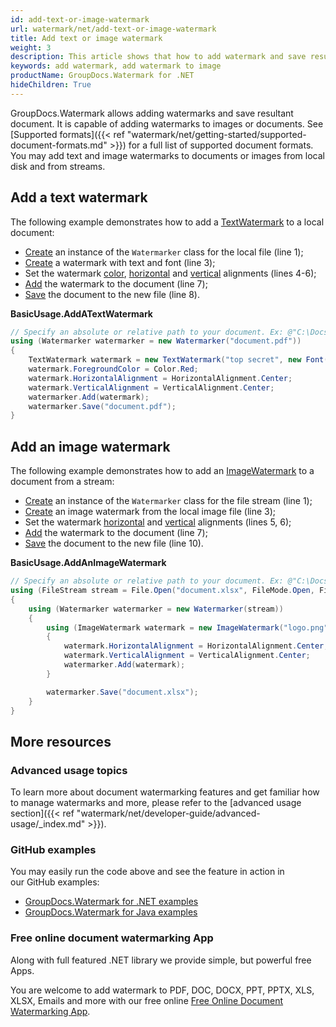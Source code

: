 ```yaml
---
id: add-text-or-image-watermark
url: watermark/net/add-text-or-image-watermark
title: Add text or image watermark
weight: 3
description: This article shows that how to add watermark and save resultant document. It is capable to add watermark to image or documents.
keywords: add watermark, add watermark to image
productName: GroupDocs.Watermark for .NET
hideChildren: True
---
```

GroupDocs.Watermark allows adding watermarks and save resultant document. It is capable of adding watermarks to images or documents. See [Supported formats]({{< ref "watermark/net/getting-started/supported-document-formats.md" >}}) for a full list of supported document formats. You may add text and image watermarks to documents or images from local disk and from streams.

## Add a text watermark

The following example demonstrates how to add a [TextWatermark](https://reference.groupdocs.com/net/watermark/groupdocs.watermark.watermarks/textwatermark) to a local document:

* [Create](https://reference.groupdocs.com/net/watermark/groupdocs.watermark/watermarker/constructors/4) an instance of the `Watermarker` class for the local file (line 1);
* [Create](https://reference.groupdocs.com/net/watermark/groupdocs.watermark.watermarks/textwatermark/constructors/main) a watermark with text and font (line 3);
* Set the watermark [color](https://reference.groupdocs.com/net/watermark/groupdocs.watermark.watermarks/textwatermark/properties/foregroundcolor), [horizontal](https://reference.groupdocs.com/net/watermark/groupdocs.watermark/watermark/properties/horizontalalignment) and [vertical](https://reference.groupdocs.com/net/watermark/groupdocs.watermark/watermark/properties/verticalalignment) alignments (lines 4-6);
* [Add](https://reference.groupdocs.com/net/watermark/groupdocs.watermark/watermarker/methods/add) the watermark to the document (line 7);
* [Save](https://reference.groupdocs.com/net/watermark/groupdocs.watermark.watermarker/save/methods/4) the document to the new file (line 8).

**BasicUsage.AddATextWatermark**

```csharp
// Specify an absolute or relative path to your document. Ex: @"C:\Docs\document.pdf"
using (Watermarker watermarker = new Watermarker("document.pdf"))
{
    TextWatermark watermark = new TextWatermark("top secret", new Font("Arial", 36));
    watermark.ForegroundColor = Color.Red;
    watermark.HorizontalAlignment = HorizontalAlignment.Center;
    watermark.VerticalAlignment = VerticalAlignment.Center;
    watermarker.Add(watermark);
    watermarker.Save("document.pdf");
}
```

## Add an image watermark

The following example demonstrates how to add an [ImageWatermark](https://reference.groupdocs.com/net/watermark/groupdocs.watermark.watermarks/imagewatermark) to a document from a stream:

* [Create](https://reference.groupdocs.com/net/watermark/groupdocs.watermark/watermarker/constructors/main) an instance of the `Watermarker` class for the file stream (line 1);
* [Create](https://reference.groupdocs.com/net/watermark/groupdocs.watermark.watermarks/imagewatermark/constructors/1) an image watermark from the local image file (line 3);
* Set the watermark [horizontal](https://reference.groupdocs.com/net/watermark/groupdocs.watermark/watermark/properties/horizontalalignment) and [vertical](https://reference.groupdocs.com/net/watermark/groupdocs.watermark/watermark/properties/verticalalignment) alignments (lines 5, 6);
* [Add](https://reference.groupdocs.com/net/watermark/groupdocs.watermark/watermarker/methods/add) the watermark to the document (line 7);
* [Save](https://reference.groupdocs.com/net/watermark/groupdocs.watermark.watermarker/save/methods/4) the document to the new file (line 10).

**BasicUsage.AddAnImageWatermark**

```csharp
// Specify an absolute or relative path to your document. Ex: @"C:\Docs\document.xlsx"
using (FileStream stream = File.Open("document.xlsx", FileMode.Open, FileAccess.ReadWrite))
{
    using (Watermarker watermarker = new Watermarker(stream))
    {
        using (ImageWatermark watermark = new ImageWatermark("logo.png"))
        {
            watermark.HorizontalAlignment = HorizontalAlignment.Center;
            watermark.VerticalAlignment = VerticalAlignment.Center;
            watermarker.Add(watermark);
        }

        watermarker.Save("document.xlsx");
    }
}
```

## More resources

### Advanced usage topics

To learn more about document watermarking features and get familiar how to manage watermarks and more, please refer to the [advanced usage section]({{< ref "watermark/net/developer-guide/advanced-usage/_index.md" >}}).

### GitHub examples

You may easily run the code above and see the feature in action in our GitHub examples:

* [GroupDocs.Watermark for .NET examples](https://github.com/groupdocs-watermark/GroupDocs.Watermark-for-.NET)
* [GroupDocs.Watermark for Java examples](https://github.com/groupdocs-watermark/GroupDocs.Watermark-for-Java)

### Free online document watermarking App

Along with full featured .NET library we provide simple, but powerful free Apps.

You are welcome to add watermark to PDF, DOC, DOCX, PPT, PPTX, XLS, XLSX, Emails and more with our free online [Free Online Document Watermarking App](https://products.groupdocs.app/watermark).
